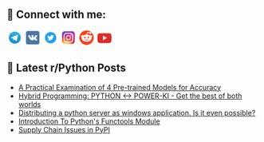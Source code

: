 ## 🔎 Connect with me:
[<img src="https://github.com/bullbesh/bullbesh/blob/main/images/Telegram.png" width="32" height="32" />](https://t.me/bullbesh)
[<img src="https://github.com/bullbesh/bullbesh/blob/main/images/VK.png" width="32" height="32" />](https://vk.com/bullbesh)
[<img src="https://github.com/bullbesh/bullbesh/blob/main/images/Twitter.png" width="32" height="32" />](https://twitter.com/bullbesh1)
[<img src="https://github.com/bullbesh/bullbesh/blob/main/images/Instagram.png" width="32" height="32" />](https://www.instagram.com/bullbesh)
[<img src="https://github.com/bullbesh/bullbesh/blob/main/images/Reddit.png" width="32" height="32" />](https://www.reddit.com/user/bullbesh)
[<img src="https://github.com/bullbesh/bullbesh/blob/main/images/YouTube.png" width="32" height="32" />](https://www.youtube.com/channel/UCtfjRs6uzgq5mfm8S06WTcg)

## 📕 Latest r/Python Posts
<!-- BLOG-POST-LIST:START -->
- [A Practical Examination of 4 Pre-trained Models for Accuracy](https://www.reddit.com/r/Python/comments/16q5301/a_practical_examination_of_4_pretrained_models/)
- [Hybrid Programming: PYTHON &lt;-&gt; POWER-KI - Get the best of both worlds](https://www.reddit.com/r/Python/comments/16q2fxw/hybrid_programming_python_powerki_get_the_best_of/)
- [Distributing a python server as windows application. Is it even possible?](https://www.reddit.com/r/Python/comments/16q11ke/distributing_a_python_server_as_windows/)
- [Introduction To Python&#39;s Functools Module](https://www.reddit.com/r/Python/comments/16q0h23/introduction_to_pythons_functools_module/)
- [Supply Chain Issues in PyPI](https://www.reddit.com/r/Python/comments/16q0em6/supply_chain_issues_in_pypi/)
<!-- BLOG-POST-LIST:END -->
